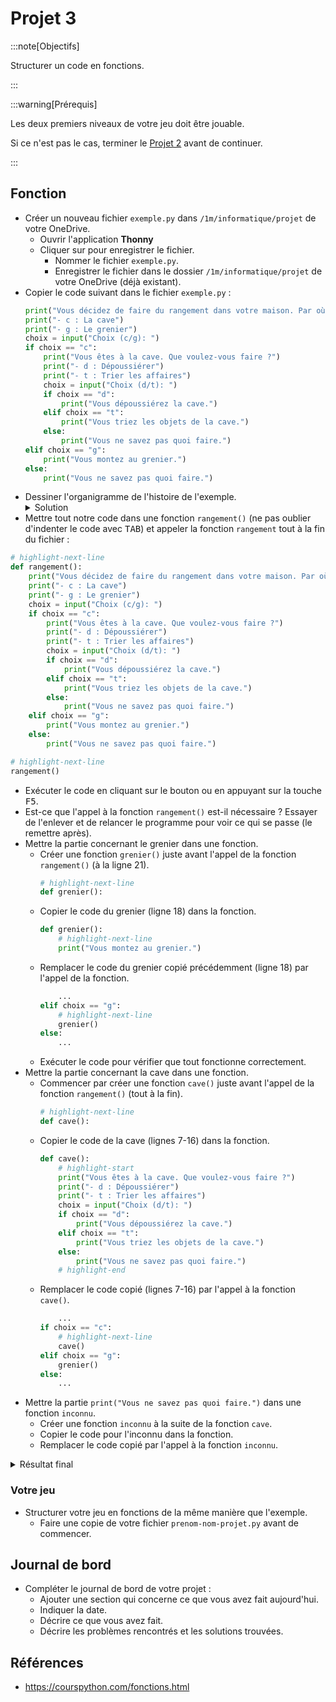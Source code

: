 # Projet 3

:::note[Objectifs]

Structurer un code en fonctions.

:::

:::warning[Prérequis]

Les deux premiers niveaux de votre jeu doit être jouable.

Si ce n'est pas le cas, terminer le [Projet 2](./projet-2) avant de continuer.

:::

## Fonction

- Créer un nouveau fichier `exemple.py` dans `/1m/informatique/projet` de votre OneDrive.
  - Ouvrir l'application **Thonny**
  - Cliquer sur <i class="ph ph-floppy-disk"></i> pour enregistrer le fichier.
    - Nommer le fichier `exemple.py`.
    - Enregistrer le fichier dans le dossier `/1m/informatique/projet` de votre OneDrive (déjà existant).
- Copier le code suivant dans le fichier `exemple.py` :
  ```python showLineNumbers
  print("Vous décidez de faire du rangement dans votre maison. Par où commencer ?")
  print("- c : La cave")
  print("- g : Le grenier")
  choix = input("Choix (c/g): ")
  if choix == "c":
      print("Vous êtes à la cave. Que voulez-vous faire ?")
      print("- d : Dépoussiérer")
      print("- t : Trier les affaires")
      choix = input("Choix (d/t): ")
      if choix == "d":
          print("Vous dépoussiérez la cave.")
      elif choix == "t":
          print("Vous triez les objets de la cave.")
      else:
          print("Vous ne savez pas quoi faire.")
  elif choix == "g":
      print("Vous montez au grenier.")
  else:
      print("Vous ne savez pas quoi faire.")
  ```
- Dessiner l'organigramme de l'histoire de l'exemple.
  <details>
  <summary>Solution</summary>
  ```mermaid
  graph TD
    commencer(Par où commencer ?) --> |c| cave[Cave]
    commencer --> |g| grenier[Grenier]
    cave --> |d| dépoussiérer[Dépoussiérer la cave]
    cave --> |t| trier[Trier les affaires]
  ```
  </details>
- Mettre tout notre code dans une fonction `rangement()` (ne pas oublier d'indenter le code avec <kbd>TAB</kbd>) et appeler la fonction `rangement` tout à la fin du fichier :

```python showLineNumbers
# highlight-next-line
def rangement():
    print("Vous décidez de faire du rangement dans votre maison. Par où commencer ?")
    print("- c : La cave")
    print("- g : Le grenier")
    choix = input("Choix (c/g): ")
    if choix == "c":
        print("Vous êtes à la cave. Que voulez-vous faire ?")
        print("- d : Dépoussiérer")
        print("- t : Trier les affaires")
        choix = input("Choix (d/t): ")
        if choix == "d":
            print("Vous dépoussiérez la cave.")
        elif choix == "t":
            print("Vous triez les objets de la cave.")
        else:
            print("Vous ne savez pas quoi faire.")
    elif choix == "g":
        print("Vous montez au grenier.")
    else:
        print("Vous ne savez pas quoi faire.")

# highlight-next-line
rangement()
```

- Exécuter le code en cliquant sur le bouton <i class="ph ph-play"></i> ou en appuyant sur la touche <kbd>F5</kbd>.
- Est-ce que l'appel à la fonction `rangement()` est-il nécessaire ? Essayer de l'enlever et de relancer le programme pour voir ce qui se passe (le remettre après).
- Mettre la partie concernant le grenier dans une fonction.
  - Créer une fonction `grenier()` juste avant l'appel de la fonction `rangement()` (à la ligne 21).
    ```python
    # highlight-next-line
    def grenier():
    ```
  - Copier le code du grenier (ligne 18) dans la fonction.
    ```python
    def grenier():
        # highlight-next-line
        print("Vous montez au grenier.")
    ```
  - Remplacer le code du grenier copié précédemment (ligne 18) par l'appel de la fonction.
    ```python
        ...
    elif choix == "g":
        # highlight-next-line
        grenier()
    else:
        ...
    ```
  - Exécuter le code pour vérifier que tout fonctionne correctement.
- Mettre la partie concernant la cave dans une fonction.
  - Commencer par créer une fonction `cave()` juste avant l'appel de la fonction `rangement()` (tout à la fin).
    ```python
    # highlight-next-line
    def cave():
    ```
  - Copier le code de la cave (lignes 7-16) dans la fonction.
    ```python
    def cave():
        # highlight-start
        print("Vous êtes à la cave. Que voulez-vous faire ?")
        print("- d : Dépoussiérer")
        print("- t : Trier les affaires")
        choix = input("Choix (d/t): ")
        if choix == "d":
            print("Vous dépoussiérez la cave.")
        elif choix == "t":
            print("Vous triez les objets de la cave.")
        else:
            print("Vous ne savez pas quoi faire.")
        # highlight-end
    ```
  - Remplacer le code copié (lignes 7-16) par l'appel à la fonction `cave()`.
    ```python
        ...
    if choix == "c":
        # highlight-next-line
        cave()
    elif choix == "g":
        grenier()
    else:
        ...
    ```
- Mettre la partie `print("Vous ne savez pas quoi faire.")` dans une fonction `inconnu`.
  - Créer une fonction `inconnu` à la suite de la fonction `cave`.
  - Copier le code pour l'inconnu dans la fonction.
  - Remplacer le code copié par l'appel à la fonction `inconnu`.

<details>
<summary>Résultat final</summary>

```python
def rangement():
    print("Vous décidez de faire du rangement dans votre maison. Par où commencer ?")
    print("- c : La cave")
    print("- g : Le grenier")
    choix = input("Choix (c/g): ")
    if choix == "c":
        cave()
    elif choix == "g":
        grenier()
    else:
        inconnu()

def cave():
    print("Vous êtes à la cave. Que voulez-vous faire ?")
    print("- d : Dépoussiérer")
    print("- t : Trier les affaires")
    choix = input("Choix (d/t): ")
    if choix == "d":
        print("Vous dépoussiérez la cave.")
    elif choix == "t":
        print("Vous triez les objets de la cave.")
    else:
        inconnu()

def grenier():
    print("Vous montez au grenier.")

def inconnu():
    print("Vous ne savez pas quoi faire.")

rangement()
```

</details>

### Votre jeu

- Structurer votre jeu en fonctions de la même manière que l'exemple.
  - Faire une copie de votre fichier `prenom-nom-projet.py` avant de commencer.

## Journal de bord

- Compléter le journal de bord de votre projet :
  - Ajouter une section qui concerne ce que vous avez fait aujourd'hui.
  - Indiquer la date.
  - Décrire ce que vous avez fait.
  - Décrire les problèmes rencontrés et les solutions trouvées.

## Références

- https://courspython.com/fonctions.html
